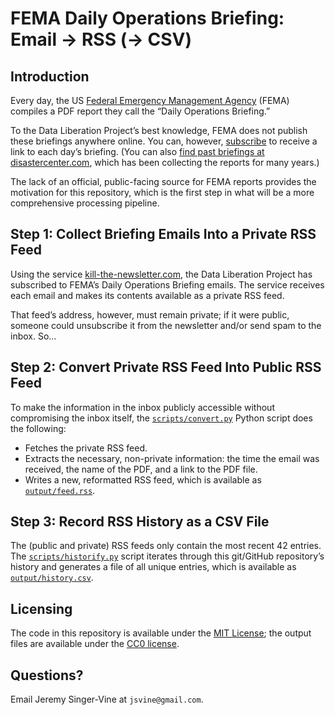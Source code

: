 # FEMA Daily Operations Briefing: Email → RSS (→ CSV)

## Introduction

Every day, the US [Federal Emergency Management Agency](https://www.fema.gov/) (FEMA) compiles a PDF report they call the “Daily Operations Briefing.”

To the Data Liberation Project’s best knowledge, FEMA does not publish these briefings anywhere online. You can, however, [subscribe](https://public.govdelivery.com/accounts/USDHSFEMA/subscriber/new) to receive a link to each day’s briefing. (You can also [find past briefings at disastercenter.com](https://disastercenter.com/FEMA%20Daily%20Situation%20Report%20Archive%202022.html), which has been collecting the reports for many years.)

The lack of an official, public-facing source for FEMA reports provides the motivation for this repository, which is the first step in what will be a more comprehensive processing pipeline.

## Step 1: Collect Briefing Emails Into a Private RSS Feed

Using the service [kill-the-newsletter.com](https://kill-the-newsletter.com/), the Data Liberation Project has subscribed to FEMA’s Daily Operations Briefing emails. The service receives each email and makes its contents available as a private RSS feed.

That feed’s address, however, must remain private; if it were public, someone could unsubscribe it from the newsletter and/or send spam to the inbox. So...

## Step 2: Convert Private RSS Feed Into Public RSS Feed

To make the information in the inbox publicly accessible without compromising the inbox itself, the [`scripts/convert.py`](scripts/convert.py) Python script does the following:

- Fetches the private RSS feed.
- Extracts the necessary, non-private information: the time the email was received, the name of the PDF, and a link to the PDF file.
- Writes a new, reformatted RSS feed, which is available as [`output/feed.rss`](output/feed.rss).

## Step 3: Record RSS History as a CSV File

The (public and private) RSS feeds only contain the most recent 42 entries. The [`scripts/historify.py`](scripts/historify.py) script iterates through this git/GitHub repository’s history and generates a file of all unique entries, which is available as [`output/history.csv`](output/history.csv).

## Licensing

The code in this repository is available under the [MIT License](https://choosealicense.com/licenses/mit/); the output files are available under the [CC0 license](https://creativecommons.org/share-your-work/public-domain/cc0/).

## Questions?

Email Jeremy Singer-Vine at `jsvine@gmail.com`. 
